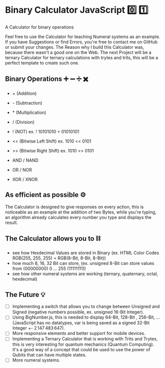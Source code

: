 # Binary Calculator JavaScript 0️⃣ 1️⃣

A Calculator for binary operations

Feel free to use the Calculator for teaching Numeral systems as an example.
If you have Suggestions or find Errors, you're free to contact me on GitHub or submit your changes.
The Reason why I build this Calculator was, because there wasn't a good one on the Web.
The next Project will be a ternary Calculator for ternary calculations with trytes and trits,
this will be a perfect template to create such one.

## Binary Operations ➕ ➖ ➗ ✖️

- \+ (Addition)
- \- (Subtraction)
- \* (Multiplication)
- \/ (Division)

- ! (NOT) ex. ! 10101010 = 01010101
- << (Bitwise Left Shift) ex. 1010 << 0101
- \>\> (Bitwise Right Shift) ex. 1010 >> 0101

- AND / NAND
- OR / NOR
- XOR / XNOR

## As efficient as possible ⚙️

The Calculator is designed to give responses on every action,
this is noticeable as an example at the addition of two Bytes,
while you're typing, an algorithm already calculates every number you type and displays the result.

## The Calculator allows you to ⛓

- see how Hexdecimal Values are stored in Binary (ex. HTML Color Codes RGB(255, 255, 255) = RGB(8-Bit, 8-Bit, 8-Bit))
- how much 8, 16, 32 Bit can store, (ex. unsigned 8-Bit can store values from (00000000) 0 ... 255 (11111111))
- see how other numeral systems are working (ternary, quaternary, octal, hexdecimal)

## The Future 💡

- [ ] Implementing a switch that allows you to change between Unsigned and Signed (negative numbers possible, ex. unsigned 16-Bit Integer).
- [ ] Using BigNumber.js, this is needed to display 64-Bit, 128-Bit , 256-Bit, ... (JavaScript has no datatypes, var is being saved as a signed 32-Bit Integer +- 2 147 483 647).
- [ ] More responsive elements and better support for mobile devices.
- [ ] Implementing a Ternary Calculator that is working with Trits and Trytes, this is very interesting for quantum mechanics (Quantum Computing). It's a good way of a concept that could be used to use the power of Qubits that can have multiple states.
- [ ] More numeral systems.
